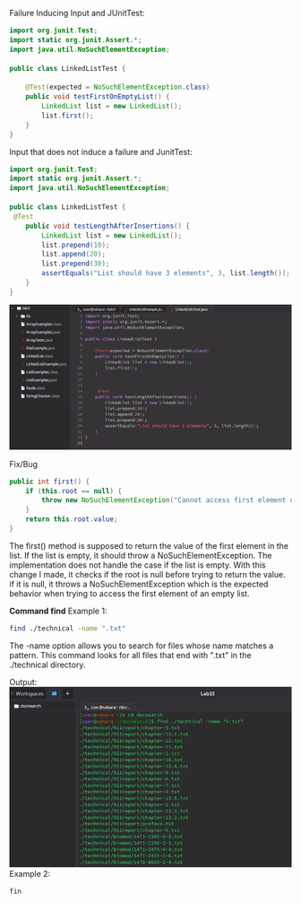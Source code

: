 Failure Inducing Input and JUnitTest:

```java
import org.junit.Test;
import static org.junit.Assert.*;
import java.util.NoSuchElementException;

public class LinkedListTest {

    @Test(expected = NoSuchElementException.class)
    public void testFirstOnEmptyList() {
        LinkedList list = new LinkedList();
        list.first(); 
    }
}
```

Input that does not induce a failure and JunitTest:

```java
import org.junit.Test;
import static org.junit.Assert.*;
import java.util.NoSuchElementException;

public class LinkedListTest {
 @Test
    public void testLengthAfterInsertions() {
        LinkedList list = new LinkedList();
        list.prepend(10);
        list.append(20);  
        list.prepend(30); 
        assertEquals("List should have 3 elements", 3, list.length());
    }
}
```
![Code](lab3ss/code1.PNG)

Fix/Bug
```java
public int first() {
    if (this.root == null) {
        throw new NoSuchElementException("Cannot access first element on an empty list.");
    }
    return this.root.value;
}
```
The first() method is supposed to return the value of the first element in the list. If the list is empty, it should throw a NoSuchElementException. The implementation does not handle the case if the list is empty. With this change I made, it checks if the root is null before trying to return the value. if it is null, it throws a NoSuchElementException which is the expected behavior when trying to access the first element of an empty list.

**Command find**
Example 1:
```bash
find ./technical -name ".txt"
```
The -name option allows you to search for files whose name matches a pattern. This command looks for all files that end with ".txt" in the ./technical directory.

Output:
![-name](lab3ss/-nameexample.PNG)
Example 2:
```bash
fin
